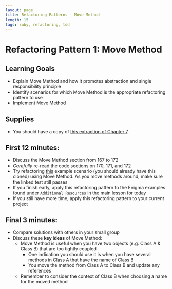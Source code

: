 ```yaml
---
layout: page
title: Refactoring Patterns - Move Method
length: 15
tags: ruby, refactoring, tdd
---
```


# Refactoring Pattern 1: Move Method

## Learning Goals 

* Explain Move Method and how it promotes abstraction and single responsibility principle
* Identify scenarios for which Move Method is the appropriate refactoring pattern to use
* Implement Move Method

## Supplies

* You should have a copy of
[this extraction of Chapter 7](https://dl.dropboxusercontent.com/u/69001/Refactoring/Refactoring%20-%20Chapter%207.pdf).

## First 12 minutes:

* Discuss the Move Method section from 167 to 172
* *Carefully* re-read the code sections on 170, 171, and 172
* Try refactoring [this](https://github.com/turingschool-examples/refactoring_patterns/blob/master/test/station_1_move_method_test.rb) example scenario (you should already have this cloned) using Move Method. As you move methods around, make sure the linked test still passes
* If you finish early, apply this refactoring pattern to the Enigma examples found under `Additional Resources` in the main lesson for today
* If you still have more time, apply this refactoring pattern to your current project

## Final 3 minutes:

* Compare solutions with others in your small group 
* Discuss these **key ideas** of Move Method:
  * Move Method is useful when you have two objects (e.g. Class A & Class B) that are too tightly coupled
    * One indication you should use it is when you have several methods in Class A that have the name of Class B
    * You move the method from Class A to Class B and update any references
  * Remember to consider the context of Class B when choosing a name for the moved method

